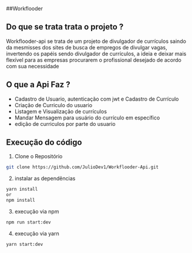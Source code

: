  ##Workflooder

## Do que se trata trata o projeto ?
Workflooder-api se trata de um projeto de divulgador de currículos saindo da mesmisses dos sites de busca de empregos de divulgar vagas, invertendo os papéis sendo divulgador de currículos, a ideia e deixar mais flexível para as empresas procurarem o profissional desejado de acordo com sua necessidade

## O que a Api Faz ?
- Cadastro de Usuario, autenticação com jwt e Cadastro de Currículo
- Criação de Curriculo do usuario
- Listagem e Visualização de currículos
- Mandar Mensagem para usuário do currículo em específico
- edição de curriculos por parte do usuario

## Execução do código
1. Clone o Repositório
```sh
git clone https://github.com/JulioDev1/Workflooder-Api.git
```

2. instalar as dependências
```bash
yarn install
or
npm install
```
3. execução via npm
```bash
npm run start:dev
```
4. execução via yarn 
```bash
yarn start:dev
```
